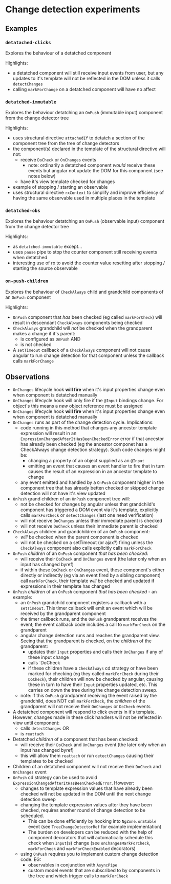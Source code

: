 # Change detection experiments

## Examples

### `detatached-clicks`

Explores the behaviour of a detatched component

Highlights:
* a detatched component will still receive input events from user, but any updates to it's template will not be reflected in the DOM unless it calls `detectChanges`
* calling `markForChange` on a detatched component will have no affect


### `detatched-immutable`

Explores the behaviour detatching an `OnPush` (immutable input) component from the change detector tree

Highlights:
* uses structural directive `attachedIf` to detatch a section of the component tree from the tree of change detectors
* the component(s) declared in the template of the structural directive will not:
	* receive `DoCheck` or `OnChanges` events
		* note: ordinarily a detatched component *would* receive these events but angular not update the DOM for this component (see notes below)
	* have it's view template checked for changes
* example of stopping / starting an observable
* uses structural directive `rxContext` to simplify and improve efficiency of having the same observable used in multiple places in the template

### `detatched-obs`

Explores the behaviour detatching an `OnPush` (observable input) component from the change detector tree

Highlights:
* as `detatched-immutable` except...
* uses `pause` pipe to stop the counter component still receiving events when detatched
* interesting use of rx to avoid the counter value resetting after stopping / starting the source observable

### `on-push-children`

Explores the behaviour of `CheckAlways` child and grandchild components of an `OnPush` component

Highlights:
* `OnPush` component that *has* been checked (eg called `markForCheck`) will result in descendant `CheckAlways` components being checked
* `CheckAlways` grandchild will *not* be checked when the grandparent makes a change if it's parent:
	* is configured as `OnPush` AND
	* is not checked
* A `setTimeout` callback of a `CheckAlways` component will not cause angular to run change detection for that component unless the callback calls `markForChange`


## Observations

* `OnChanges` lifecycle hook **will fire** when it's input properties change even when component is detatched manually
* `OnChanges` lifecycle hook will only fire if the `@Input` bindings change. For object's this means a *new* object reference must be assigned
* `OnChanges` lifecycle hook **will fire** when it's input properties change even when component is detatched manually
* `OnChanges` runs as part of the change detection cycle. Implications:
	* code running in this method that changes any ancestor template expression will result in an `ExpressionChangedAfterItHasBeenCheckedError` error if that ancestor has already been checked (eg the ancestor componet has a CheckAlways change detection strategy). Such code changes might be:
		* changing a property of an object supplied as an `@Input`
		* emitting an event that causes an event handler to fire that in turn causes the result of an expression in an ancestor template to change
	* any event emitted and handled by a `OnPush` component higher in the component tree that has already betten checked or skipped change detection will not have it's view updated
* `OnPush` grand children of an `OnPush` component tree will:
	* not be checked for changes by angular unless that grandchild's component has triggered a DOM event via it's template, explicitly calls `markForCheck` or `detectChanges` (last one need verification)
	* will not receive `OnChanges` unless their immediate parent is checked
	* will not receive `DoCheck` unless their immediate parent is checked
* `CheckAlways` children and grandchildren of an `OnPush` component:
	* *will* be checked when the parent component is checked
	* will not be checked on a setTimeout (or ajax?) firing unless the `CheckAlways` component also calls explicitly calls `markForCheck`
* `OnPush` *children* of an `OnPush` component *that has been checked*:
	* will receive their `DoCheck` and `OnChanges` event (the later only when an input has changed byref)
	* if within these `DoCheck` or `OnChanges` event, these component's either directly or indirectly (eg via an event fired by a sibling component) call `markForCheck`, their template *will* be checked and updated if expressions in their template has changed
* `OnPush` *children* of an `OnPush` component *that has been checked* - an example:
	* an `OnPush` grandchild component registers a callback with a `setTimeout`. This timer callback will emit an event which will be received by the grandparent component
	* the timer callback runs, and the `OnPush` grandparent receives the event; the event callback code includes a call to `markForCheck` on the grandparent
	* angular change detection runs and reaches the grandparent view. Seeing that the grandparent is checked, on the *children* of the grandparent:
		* updates their `Input` properties and calls their `OnChanges` if any of these input change
		* calls `DoCheck
		* if these children have a `CheckAlways` cd strategy or have been marked for checking (eg they called `markForCheck` during their `DoCheck`), their children will now be checked by angular, causing these in turn to have their `Input` properties updated, etc. This carries on down the tree during the change detection sweep.
	* note:  if this `OnPush` grandparent receiving the event raised by the grandchild, does NOT call `markForCheck`, the *children* of the grandparent will not receive their `OnChanges` or `DoCheck` events
* A detatched component will respond to click events in it's template. However, changes made in these click handlers will not be reflected in view until component:
	* calls `detectChanges` OR
	* is `reattach`
* Detatched *children* of a component that has been checked:
	* will receive their `DoCheck` and `OnChanges` event (the later only when an input has changed byref)
	* this will allow them `reattach` or run `detectChanges` causing their templates to be checked
* Children of an detatched component will not receive their `DoCheck` and `OnChanges` event
* `OnPush` cd strategy can be used to avoid `ExpressionChangedAfterItHasBeenCheckedError`. However:
	* changes to template expression values that have already been checked will not be updated in the DOM until the next change detection sweep
	* changing the template expression values after they have been checked, requires another round of change detection to be scheduled. 
		* This can be done efficiently by hooking into `NgZone.onStable` event (see `TreeChangeDetectorRef` for example implementation)
		* The burden on developers can be reduced with the help of component decorators that will automatically schedule this check when `Input`(s) change (see `onChangesMarkForCheck`, `markForCheck` and `markForCheckEnabled` decorators)
	* using `OnPush` requires you to implement custom change detection code. EG:
		* observables in conjunction with `AsyncPipe`
		* custom model events that are subscribed to by components in the tree and which trigger calls to `markForCheck`
